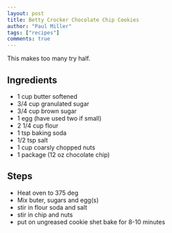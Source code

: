 ```yaml
---
layout: post
title: Betty Crocker Chocolate Chip Cookies
author: "Paul Miller"
tags: ["recipes"]
comments: true
---
```

This makes too many try half.

## Ingredients
* 1 cup butter softened
* 3/4 cup granulated sugar
* 3/4 cup brown sugar
* 1 egg (have used two if small)
* 2 1/4 cup flour
* 1 tsp baking soda
* 1/2 tsp salt
* 1 cup coarsly chopped nuts
* 1 package (12 oz chocolate chip)

## Steps
* Heat oven to 375 deg
* Mix buter, sugars and egg(s)
* stir in flour soda and salt
* stir in chip  and nuts
*  put on ungreased cookie shet bake for 8-10 minutes